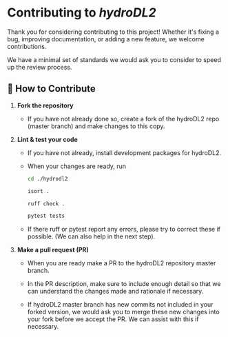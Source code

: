 # Contributing to *hydroDL2*

Thank you for considering contributing to this project! Whether it's fixing a bug, improving documentation, or adding a new feature, we welcome contributions.

We have a minimal set of standards we would ask you to consider to speed up the review process.

## 🧭 How to Contribute

1. **Fork the repository**
   - If you have not already done so, create a fork of the hydroDL2 repo (master branch) and make changes to this copy.

2. **Lint & test your code**
   - If you have not already, install development packages for hydroDL2.

   - When your changes are ready, run

      ```bash
      cd ./hydrodl2
      
      isort .
      
      ruff check .

      pytest tests
      ```

   - If there ruff or pytest report any errors, please try to correct these if possible. (We can also help in the next step).

3. **Make a pull request (PR)**
    - When you are ready make a PR to the hydroDL2 repository master branch.

    - In the PR description, make sure to include enough detail so that we can understand the changes made and rationale if necessary.

    - If hydroDL2 master branch has new commits not included in your forked version, we would ask you to merge these new changes into your fork before we accept the PR. We can assist with this if necessary.
